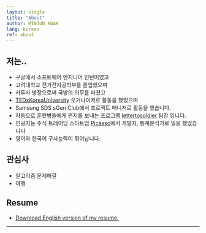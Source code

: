 ```yaml
---
layout: single
title: "About"
author: MINJUN KWAK
lang: Korean
ref: about
---
```


## 저는..

- 구글에서 소프트웨어 엔지니어 인턴이였고
- 고려대학교 전기전자공학부를 졸업했으며
- 카투사 병장으로써 국방의 의무를 마쳤고
- [TEDxKoreaUniversity](https://www.ted.com/tedx/events?autocomplete_filter=TEDxKoreaUniversity&when=past) 오거나이저로 활동을 했었으며
- Samsung SDS sGen Club에서 프로젝트 매니저로 활동을 했습니다.
- 자동으로 훈련병들에게 편지를 보내는 프로그램 [lettertosoldier](https://minjunkwak.github.io/lettertosoldier/lettertosoldier-kor-download/) 팀장 입니다.
- 인공지능 주식 트레이딩 스타트업 [Picasso](https://www.startupstation.kr/?teams=picasso)에서 개발자, 통계분석가로 일을 했었습니다
- 영어와 한국어 구사능력이 뛰어납니다.


## 관심사

- 알고리즘 문제해결
- 여행

## Resume
- <a href="/assets/Resume_English_MINJUN_KWAK_2019_August_21.pdf">Download English version of my resume.</a>
---
